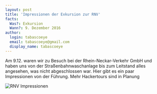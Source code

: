 ```yaml
---
layout: post
title: 'Impressionen der Exkursion zur RNV'
facts:
  Was?: Exkursion
  Wann?: 9. Dezember 2016
author:
  login: tabascoeye
  email: tabascoeye@gmail.com
  display_name: tabascoeye
---
```


Am 9.12. waren wir zu Besuch bei der Rhein-Neckar-Verkehr GmbH und haben uns von der Straßenbahnwaschanlage bis zum Leitstand alles angesehen, was nicht abgeschlossen war.
Hier gibt es ein paar Impressionen von der Führung.
Mehr Hackertours sind in Planung

![RNV Impressionen](/assets/rnv.jpg)
